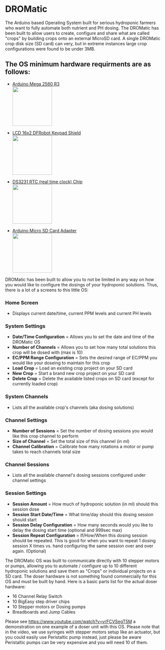 # DROMatic

The Arduino based Operating System built for serious hydroponic farmers who want to fully automate both nutrient and PH dosing. 
The DROMatic has been built to allow users to create, configure and share what are called "crops" by building crops onto an external MicroSD card. 
A single DROMatic crop disk size (SD card) can very, but in extreme instances large crop configurations were found to be under 3MB.


## The OS minimum hardware requirments are as follows:
- <a href="https://www.amazon.com/gp/product/B016D5L7NY/ref=oh_aui_detailpage_o08_s00?ie=UTF8&psc=1">Arduino Mega 2560 R3 <br>
<img src="https://images-na.ssl-images-amazon.com/images/I/517bETdtT4L.jpg" width="128"></a>

- <a href="https://www.amazon.com/gp/product/B01C466H1S/ref=oh_aui_detailpage_o08_s00?ie=UTF8&psc=1">LCD 16x2 DFRobot Keypad Shield <br>
<img src="https://images-na.ssl-images-amazon.com/images/I/61XwiY78d3L._SX522_.jpg" width="128"> </a>

- <a href="https://www.amazon.com/gp/product/B00SL0QWDU/ref=oh_aui_detailpage_o00_s00?ie=UTF8&psc=1">DS3231 RTC (real time clock) Chip <br>
<img src="https://images-na.ssl-images-amazon.com/images/I/61GHli1sjJL._SX522_.jpg" width="128"> </a>

- <a href="https://www.amazon.com/gp/product/B00HCB7VYS/ref=oh_aui_detailpage_o00_s00?ie=UTF8&psc=1">Arduino Micro SD Card Adapter <br>
<img src="https://images-na.ssl-images-amazon.com/images/I/61oB9UmTXZL._SX522_.jpg" width="128"></a> 

DROMatic has been built to allow you to not be limited in any way on how you would like to configure the dosings of your hydroponic solutions. 
Thus, there is a lot of a screens to this little OS:

### Home Screen
- Displays current date/time, current PPM levels and current PH levels

### System Settings
- **Date/Time Configuration** = Allows you to set the date and time of the DROMatic OS
- **Number of Channels** = Allows you to set how many total solutions this crop will be dosed with (max is 10)
- **EC/PPM Range Configuration** = Sets the desired range of EC/PPM you would like your doseing to maintain for this crop
- **Load Crop** = Load an existing crop project on your SD card
- **New Crop** = Start a brand new crop project on your SD card
- **Delete Crop** = Delete the available listed crops on SD card (except for currently loaded crop)

### System Channels
- Lists all the available crop's channels (aka dosing solutions)

### Channel Settings
- **Number of Sessions** = Set the number of dosing sessions you would like this crop channel to perform
- **Size of Channel** = Set the total size of this channel (in ml)
- **Channel Calibration** = Calibrate how many rotations a motor or pump takes to reach channels total size

### Channel Sessions
- Lists all the available channel's dosing sessions configured under channel settings

### Session Settings
- **Session Amount** = How much of hydroponic solution (in ml) should this session dose
- **Session Start Date/Time** = What time/day should this dosing session should start
- **Session Delay Configuration** = How many seconds would you like to delay the dosing start time (optional and 999sec max)
- **Session Repeat Configuration** = If/How/When this dosing session should be repeated. This is good for when you want to repeat 1 dosing session X times vs. hand configuring the same session over and over again. (Optional)

The DROMatic OS was built to communicate directly with 10 stepper motors or pumps, allowing you to automate / configure up to 10 different hydroponic solutions and save them as "Crops" or individual projects on a SD card. The doser hardware is not something found commercially for this OS and must be built by hand. Here is a basic parts list for the actual doser hardware:

- 16 Channel Relay Switch
- 10 BigEasy step driver chips
- 10 Stepper motors or Dosing pumps
- Breadboards and Jump Cables

Please see https://www.youtube.com/watch?v=vrFCVSegT5M a demonstration on one example of a doser unit with this OS. Please note that in the video, we use syringes with stepper motors setup like an actuator, but you could easily use Peristaltic pump instead, just please be aware Peristaltic pumps can be very expensive and you will need 10 of them.